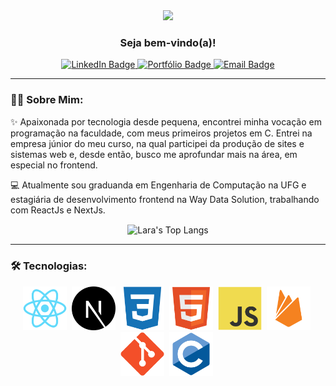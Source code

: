 <div align="center">
  <img src="https://media.giphy.com/media/emGDBYPZ2mVrsS1biZ/giphy.gif" width="200"/>
  <h3>Seja bem-vindo(a)!</h3>
</div>

<div align="center">
  <a href="https://www.linkedin.com/in/lara-portilho-marques/">
    <img src="https://img.shields.io/badge/LinkedIn-blue?style=for-the-badge&logo=linkedin&logoColor=white" alt="LinkedIn Badge"/>
  </a>
  <a href="https://lara-portilho.github.io/">
    <img src="https://img.shields.io/badge/-Portfólio-black?style=for-the-badge&logo=githubsponsors&logoColor=white" alt="Portfólio Badge"/>
  </a>
  <a href="mailto:lara.portilho.m@gmail.com">
    <img src="https://img.shields.io/badge/-Email-red?style=for-the-badge&logo=gmail&logoColor=white" alt="Email Badge"/>
  </a>
</div>

---

### 👩‍💻 Sobre Mim:

✨ Apaixonada por tecnologia desde pequena, encontrei minha vocação em programação na faculdade, com meus primeiros projetos em C. Entrei na empresa júnior do meu curso, na qual participei da produção de sites e sistemas web e, desde então, busco me aprofundar mais na área, em especial no frontend.<br>

💻 Atualmente sou graduanda em Engenharia de Computação na UFG e estagiária de desenvolvimento frontend na Way Data Solution, trabalhando com ReactJs e NextJs.<br>

<div align="center">
<!--   <img align="center" height="165px" src="https://github-readme-stats.vercel.app/api?username=lara-portilho&show_icons=true&theme=dracula" alt="Lara's GitHub stats" /> -->
  <img align="center" src="https://github-readme-stats.vercel.app/api/top-langs/?username=lara-portilho&layout=compact&theme=dracula" alt="Lara's Top Langs" />
</div>

---

### 🛠️ Tecnologias:
<div align="center">
  <img src="https://github.com/devicons/devicon/blob/master/icons/react/react-original.svg" title="React" alt="React" width="70" height="70"/>&nbsp;
  <img src="https://github.com/devicons/devicon/blob/master/icons/nextjs/nextjs-original.svg" title="NextJs" alt="NextJS" width="70" height="70"/>&nbsp;
  <img src="https://github.com/devicons/devicon/blob/master/icons/css3/css3-plain.svg"  title="CSS3" alt="CSS" width="70" height="70"/>&nbsp;
  <img src="https://github.com/devicons/devicon/blob/master/icons/html5/html5-original.svg" title="HTML5" alt="HTML" width="70" height="70"/>&nbsp;
  <img src="https://github.com/devicons/devicon/blob/master/icons/javascript/javascript-original.svg" title="JavaScript" alt="JavaScript" width="70" height="70"/>&nbsp;
  <img src="https://github.com/devicons/devicon/blob/master/icons/firebase/firebase-plain.svg" title="Firebase" alt="Firebase" width="70" height="70"/>&nbsp;
  <img src="https://github.com/devicons/devicon/blob/master/icons/git/git-original.svg" title="Git" alt="Git" width="70" height="70"/>&nbsp;
  <img src="https://github.com/devicons/devicon/blob/master/icons/c/c-original.svg" title="C" alt="C" width="70" height="70"/>&nbsp;
</div>
